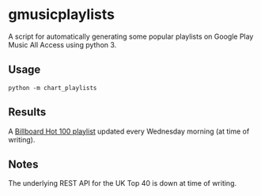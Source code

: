 # gmusicplaylists

A script for automatically generating some popular playlists on Google Play Music All Access using python 3.

## Usage

`python -m chart_playlists`

## Results

A [Billboard Hot 100 playlist](https://play.google.com/music/playlist/AMaBXylWxoO6DenibBGQrOq6x31s3UdfaoydD1FWVesuNBLcN67g9-FMgbiLy4VDUB3CozQLwEjTHrQWAFTS2R5p1FjxXNXJFg==) updated every Wednesday morning (at time of writing).

## Notes

The underlying REST API for the UK Top 40 is down at time of writing.
